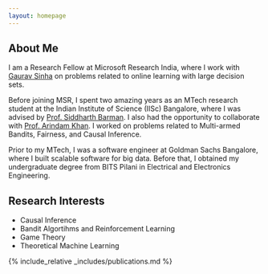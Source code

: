 ```yaml
---
layout: homepage
---
```


## About Me

I am a Research Fellow at Microsoft Research India, where I work with [Gaurav Sinha](https://www.microsoft.com/en-us/research/people/gauravsinha/) on problems related to online learning with large decision sets. 

Before joining MSR, I spent two amazing years as an MTech research student at the Indian Institute of Science (IISc) Bangalore, where I was advised by [Prof. Siddharth Barman](https://www.csa.iisc.ac.in/~barman/). I also had the opportunity to collaborate with [Prof. Arindam Khan](https://www.csa.iisc.ac.in/~arindamkhan/). I worked on problems related to Multi-armed Bandits, Fairness, and Causal Inference.

Prior to my MTech, I was a software engineer at Goldman Sachs Bangalore, where I built scalable software for big data. Before that, I obtained my undergraduate degree from BITS Pilani in Electrical and Electronics Engineering.

## Research Interests

- Causal Inference
- Bandit Algortihms and Reinforcement Learning
- Game Theory
- Theoretical Machine Learning

<!-- ## News

- **[Feb. 2020]** Our paper about incremental learning is accepted to CVPR 2020.
- **[Feb. 2020]** We will host the ACM Multimedia Asia 2020 conference in Singapore!
- **[Sept. 2019]** Our paper about few-shot learning is accepted to NeurIPS 2019.
- **[Mar. 2019]** Our paper about few-shot learning is accepted to CVPR 2019. -->

{% include_relative _includes/publications.md %}

<!-- {% include_relative _includes/services.md %} -->
